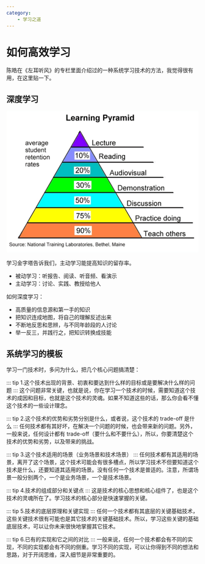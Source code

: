 ```yaml
---
category:
    - 学习之道
---
```


# 如何高效学习

陈皓在《左耳听风》的专栏里面介绍过的一种系统学习技术的方法，我觉得很有用，在这里贴一下。

## 深度学习

![学习金字塔](./images/the-cone-of-learning.png)

学习金字塔告诉我们，主动学习能提高知识的留存率。

- 被动学习：听报告、阅读、听音频、看演示
- 主动学习：讨论、实践、教授给他人

如何深度学习：

- 高质量的信息源和第一手的知识
- 把知识连成地图，将自己的理解反述出来
- 不断地反思和思辨，与不同年龄段的人讨论
- 举一反三，并践行之，把知识转换成技能

## 系统学习的模板

学习一门技术时，多问为什么，把几个核心问题搞清楚：

::: tip 1.这个技术出现的背景、初衷和要达到什么样的目标或是要解决什么样的问题
:::
这个问题非常关键，也就是说，你在学习一个技术的时候，需要知道这个技术的成因和目标，也就是这个技术的灵魂。如果不知道这些的话，那么你会看不懂这个技术的一些设计理念。

::: tip 2.这个技术的优势和劣势分别是什么，或者说，这个技术的 trade-off 是什么
:::
任何技术都有其好坏，在解决一个问题的时候，也会带来新的问题。另外，一般来说，任何设计都有 trade-off（要什么和不要什么），所以，你要清楚这个技术的优势和劣势，以及带来的挑战。

::: tip 3.这个技术适用的场景（业务场景和技术场景）
:::
任何技术都有其适用的场景，离开了这个场景，这个技术可能会有很多槽点，所以学习技术不但要知道这个技术是什么，还要知道其适用的场景。没有任何一个技术是普适的。注意，所谓场景一般分别两个，一个是业务场景，一个是技术场景。

::: tip 4.技术的组成部分和关键点
:::
这是技术的核心思想和核心组件了，也是这个技术的灵魂所在了。学习技术的核心部分是快速掌握的关键。

::: tip 5.技术的底层原理和关键实现
:::
任何一个技术都有其底层的关键基础技术，这些关键技术很有可能也是其它技术的关键基础技术。所以，学习这些关键的基础底层技术，可以让你未来很快地掌握其它技术。

::: tip 6.已有的实现和它之间的对比
:::
一般来说，任何一个技术都会有不同的实现，不同的实现都会有不同的侧重。学习不同的实现，可以让你得到不同的想法和思路，对于开阔思维，深入细节是非常重要的。
